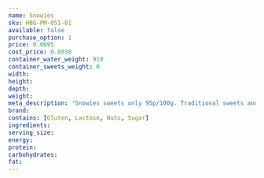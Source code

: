 ```yaml
---
name: Snowies
sku: HBG-PM-051-01
available: false
purchase_option: 1
price: 0.0095
cost_price: 0.0038
container_water_weight: 919
container_sweets_weight: 0
width: 
height: 
depth: 
weight: 
meta_description: 'Snowies sweets only 95p/100g. Traditional sweets and more at Humbugs Confectionery Store. Specialists in satisfying your sweet tooth!'
brand: 
contains: [Gluten, Lactose, Nuts, Sugar]
ingredients: 
serving_size: 
energy: 
protein: 
carbohydrates: 
fat: 
---
```

